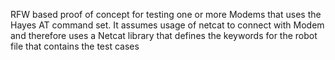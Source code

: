 RFW based proof of concept for testing one or more Modems that uses the Hayes AT command set.
It assumes usage of netcat to connect with Modem and therefore uses a Netcat library that defines the keywords for the robot file that contains the test cases
